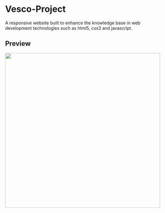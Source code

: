 # Vesco-Project
A responsive website built to enhance the knowledge base in web development technologies such as html5, css3 and javascript.

## Preview
<a href="url"><img src="https://github.com/douglasbrandao21/vesco/blob/master/vesco/img/preview.jpg" align="left" height="500" width="500" ></a>

